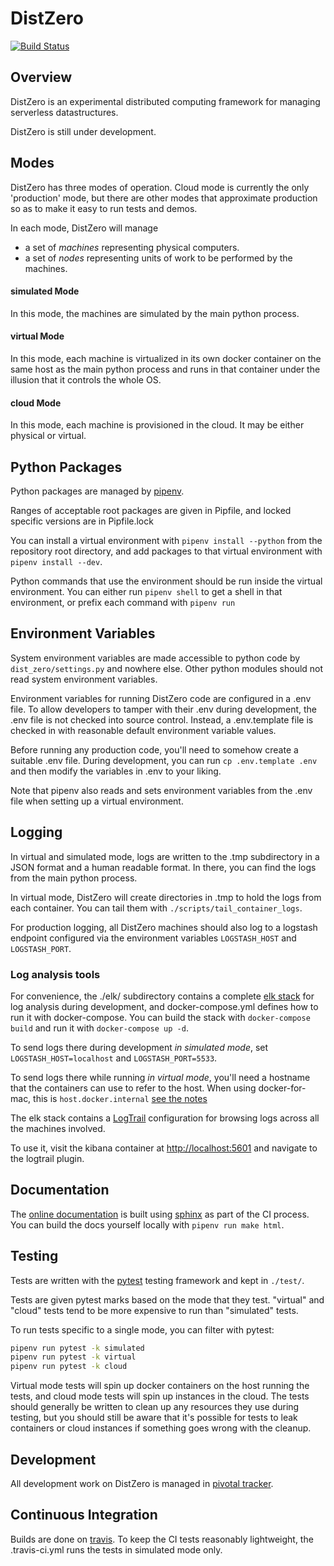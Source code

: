 # DistZero

[![Build Status](https://travis-ci.org/koreiklein/dist_zero.svg?branch=dev)](https://travis-ci.org/koreiklein/dist_zero)

## Overview

DistZero is an experimental distributed computing framework for managing serverless datastructures.

DistZero is still under development.

## Modes

DistZero has three modes of operation. Cloud mode is currently the only 'production' mode,
but there are other modes that approximate production so as to make it easy to run tests and demos.

In each mode, DistZero will manage

- a set of *machines* representing physical computers.
- a set of *nodes* representing units of work to be performed by the machines.

#### simulated Mode
In this mode, the machines are simulated by the main python process.

#### virtual Mode
In this mode, each machine is virtualized in its own docker container on the same host as the main python process and
runs in that container under the illusion that it controls the whole OS.

#### cloud Mode
In this mode, each machine is provisioned in the cloud.  It may be either physical or virtual.

## Python Packages

Python packages are managed by [pipenv](https://docs.pipenv.org/).

Ranges of acceptable root packages are given in Pipfile, and locked specific versions are in Pipfile.lock

You can install a virtual environment with `pipenv install --python` from the repository root directory,
and add packages to that virtual environment with `pipenv install --dev`.

Python commands that use the environment should be run inside the virtual environment.  You can either run
`pipenv shell` to get a shell in that environment, or prefix each command with `pipenv run`

## Environment Variables

System environment variables are made accessible to python code by `dist_zero/settings.py` and
nowhere else.  Other python modules should not read system environment variables.

Environment variables for running DistZero code are configured in a .env file.
To allow developers to tamper with their .env during development, the .env file
is not checked into source control.  Instead, a .env.template file is checked in with
reasonable default environment variable values.

Before running any production code, you'll need to somehow create a suitable .env file.
During development, you can run `cp .env.template .env` and then modify the variables in .env to your liking.

Note that pipenv also reads and sets environment variables from the .env file when setting up a virtual environment.

## Logging

In virtual and simulated mode, logs are written to the .tmp subdirectory in a JSON format and a human readable format.
In there, you can find the logs from the main python process.

In virtual mode, DistZero will create directories in .tmp to hold the logs from each container.
You can tail them with `./scripts/tail_container_logs`.

For production logging, all DistZero machines should also log to a logstash endpoint
configured via the environment variables `LOGSTASH_HOST` and `LOGSTASH_PORT`.

### Log analysis tools

For convenience, the ./elk/ subdirectory contains
a complete [elk stack](https://www.elastic.co/elk-stack) for log analysis during development,
and docker-compose.yml defines how to run it with docker-compose.
You can build the stack with `docker-compose build` and run it with `docker-compose up -d`.

To send logs there during development *in simulated mode*, set `LOGSTASH_HOST=localhost` and `LOGSTASH_PORT=5533`.

To send logs there while running *in virtual mode*, you'll need a hostname that the containers can use to refer
to the host.  When using docker-for-mac, this is `host.docker.internal`
[see the notes](https://docs.docker.com/docker-for-mac/release-notes/#docker-community-edition-17060-ce-mac18-2017-06-28-stable)

The elk stack contains a [LogTrail](https://github.com/sivasamyk/logtrail) configuration for browsing logs across all
the machines involved.

To use it, visit the kibana container at [http://localhost:5601](http://localhost:5601) and navigate to the logtrail
plugin.

## Documentation

The [online documentation](https://koreiklein.github.io/dist_zero/) is built using
[sphinx](http://www.sphinx-doc.org/en/master/) as part of the CI process.  You can build the docs yourself
locally with `pipenv run make html`.

## Testing

Tests are written with the [pytest](https://docs.pytest.org/en/latest/) testing framework and kept in `./test/`.

Tests are given pytest marks  based on the mode that they test.  "virtual" and "cloud" tests tend to
be more expensive to run than "simulated" tests.

To run tests specific to a single mode, you can filter with pytest:

```bash
pipenv run pytest -k simulated
pipenv run pytest -k virtual
pipenv run pytest -k cloud
```

Virtual mode tests will spin up docker containers on the host running the tests,
and cloud mode tests will spin up instances in the cloud.  The tests should generally be written to clean up any
resources they use during testing, but you should still be aware that it's possible for tests to leak containers or
cloud instances if something goes wrong with the cleanup.

## Development

All development work on DistZero is managed in [pivotal tracker](https://www.pivotaltracker.com/n/projects/2160764).

## Continuous Integration

Builds are done on [travis](https://travis-ci.org/koreiklein/dist_zero).  To keep the CI tests reasonably lightweight,
the .travis-ci.yml runs the tests in simulated mode only.

